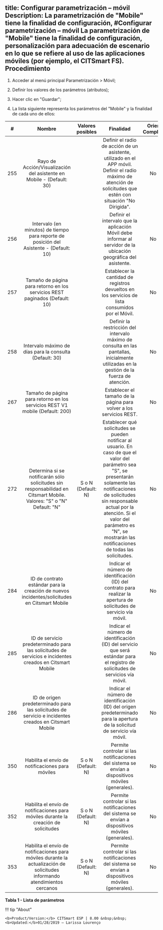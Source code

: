 title: Configurar parametrización – móvil
Description: La parametrización de "Mobile" tiene la finalidad de configuración,
#Configurar parametrización – móvil
La parametrización de "Mobile" tiene la finalidad de configuración, personalización para adecuación de escenario en lo que se refiere al uso de las aplicaciones móviles (por ejemplo, el CITSmart FS).
Procedimiento
-------------

1.  Acceder al menú principal Parametrización \> Móvil;

2.  Definir los valores de los parámetros (atributos);

3.  Hacer clic en "Guardar";

4.  La lista siguiente representa los parámetros del "Mobile" y la finalidad de
    cada uno de ellos:


| **#** |                                                         **Nombre**                                                         | **Valores posibles** |                                                                                                                                               **Finalidad**                                                                                                                                              | **Orientaciones Complementarias** |
|:-----:|:--------------------------------------------------------------------------------------------------------------------------:|:--------------------:|:--------------------------------------------------------------------------------------------------------------------------------------------------------------------------------------------------------------------------------------------------------------------------------------------------------:|:---------------------------------:|
|  255  |                            Rayo de Acción/Visualización del asistente en Mobile - (Default: 30)                            |                      |                                                                     Definir el radio de acción de un asistente, utilizado en el APP móvil. Definir el radio máximo de atención de solicitudes que estén con situación "No Dirigida".                                                                     |            No se aplica           |
|  256  |                   Intervalo (en minutos) de tiempo para reporte de posición del Asistente - (Default: 10)                  |                      |                                                                                             Definir el intervalo que la aplicación Móvil debe informar al servidor de la ubicación geográfica del asistente.                                                                                             |            No se aplica           |
|  257  |                         Tamaño de página para retorno en los servicios REST paginados (Default: 10)                        |                      |                                                                                                     Establecer la cantidad de registros devueltos en los servicios de lista consumidos por el Móvil.                                                                                                     |            No se aplica           |
|  258  |                                   Intervalo máximo de días para la consulta (Default: 30)                                  |                      |                                                                                 Definir la restricción del intervalo máximo de consulta en las pantallas, inicialmente utilizadas en la gestión de la fuerza de atención.                                                                                |            No se aplica           |
|  267  |                        Tamaño de página para retorno en los servicios REST V1 mobile (Default: 200)                        |                      |                                                                                                                    Establecer el tamaño de la página para volver a los servicios REST.                                                                                                                   |            No se aplica           |
|  272  |    Determina si se notificarán sólo solicitudes sin responsabilidad en Citsmart Mobile. Valores: "S" o "N" Default: "N"    |  S o N (Default: N)  | Establecer qué solicitudes se pueden notificar al usuario. En caso de que el valor del parámetro sea "S", se presentarán solamente las notificaciones de solicitudes sin responsable actual por la atención. Si el valor del parámetro es "N", se mostrarán las notificaciones de todas las solicitudes. |            No se aplica           |
|  284  |                ID de contrato estándar para la creación de nuevos incidentes/solicitudes en Citsmart Mobile                |                      |                                                                                           Indicar el número de identificación (ID) del contrato para realizar la apertura de solicitudes de servicio vía móvil.                                                                                          |            No se aplica           |
|  285  |           ID de servicio predeterminado para las solicitudes de servicios e incidentes creados en Citsmart Mobile          |                      |                                                                                      Indicar el número de identificación (ID) del servicio que será estándar para el registro de solicitudes de servicios vía móvil.                                                                                     |            No se aplica           |
|  286  |            ID de origen predeterminado para las solicitudes de servicio e incidentes creados en Citsmart Mobile            |                      |                                                                                        Indicar el número de identificación (ID) del origen predeterminado para la apertura de la solicitud de servicio vía móvil.                                                                                        |            No se aplica           |
|  350  |                                      Habilita el envío de notificaciones para móviles                                      |  S o N (Default: N)  |                                                                                                     Permite controlar si las notificaciones del sistema se envían a dispositivos móviles (generales).                                                                                                    |            No se aplica           |
|  352  |                     Habilita el envío de notificaciones para móviles durante la creación de solicitudes                    |  S o N (Default: N)  |                                                                                                     Permite controlar si las notificaciones del sistema se envían a dispositivos móviles (generales).                                                                                                    |            No se aplica           |
|  353  | Habilita el envío de notificaciones para móviles durante la actualización de solicitudes informando atendimientos cercanos |  S o N (Default: N)  |                                                                                                     Permite controlar si las notificaciones del sistema se envían a dispositivos móviles (generales).                                                                                                    |            No se aplica           |

**Tabla 1 - Lista de parámetros**

!!! tip "About"

    <b>Product/Version:</b> CITSmart ESP | 8.00 &nbsp;&nbsp;
    <b>Updated:</b>01/28/2019 – Larissa Lourenço
